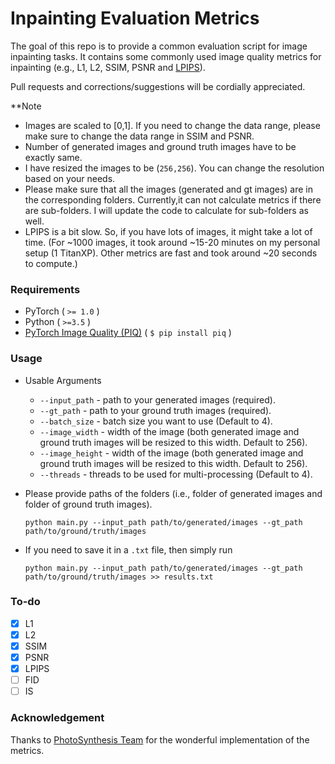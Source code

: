 # Inpainting Evaluation Metrics
The goal of this repo is to provide a common evaluation script for image inpainting tasks. It contains some commonly used image quality metrics for inpainting (e.g., L1, L2, SSIM, PSNR and [LPIPS](https://github.com/richzhang/PerceptualSimilarity)). 

Pull requests and  corrections/suggestions will be cordially appreciated. 

**Note
- Images are scaled to [0,1]. If you need to change the data range, please make sure to change the data range in SSIM and PSNR.
- Number of generated images and ground truth images have to be exactly same. 
- I have resized the images to be (`256,256`). You can change the resolution based on your needs.
- Please make sure that all the images (generated and gt images) are in the corresponding folders. Currently,it can not calculate metrics if there are sub-folders. I will update the code to calculate for sub-folders as well. 
- LPIPS is a bit slow. So, if you have lots of images, it might take a lot of time. (For ~1000 images, it took around ~15-20 minutes on my personal setup (1 TitanXP). Other metrics are fast and took around ~20 seconds to compute.)

### Requirements
- PyTorch ( `>= 1.0` )
- Python ( `>=3.5` )
- [PyTorch Image Quality (PIQ)](https://github.com/photosynthesis-team/piq) ( `$ pip install piq` )

### Usage
- Usable Arguments
  - `--input_path` - path to your generated images (required).
  - `--gt_path` - path to your ground truth images (required).
  - `--batch_size` - batch size you want to use (Default to 4).
  - `--image_width` - width of the image (both generated image and ground truth images will be resized to this width. Default to 256).
  - `--image_height` - width of the image (both generated image and ground truth images will be resized to this width. Default to 256).
  - `--threads` - threads to be used for multi-processing (Default to 4).


- Please provide paths of the folders (i.e., folder of generated images and folder of ground truth images).

    `python main.py --input_path path/to/generated/images --gt_path path/to/ground/truth/images`

- If you need to save it in a `.txt` file, then simply run

    `python main.py --input_path path/to/generated/images --gt_path path/to/ground/truth/images >> results.txt`

### To-do
- [x] L1
- [x] L2
- [x] SSIM
- [x] PSNR
- [x] LPIPS
- [ ] FID
- [ ] IS

### Acknowledgement
Thanks to [PhotoSynthesis Team](https://github.com/photosynthesis-team/piq) for the wonderful implementation of the metrics.
